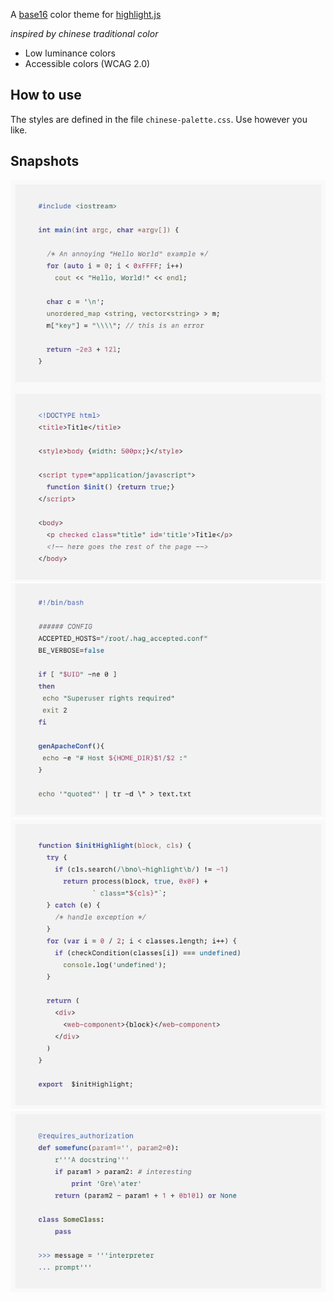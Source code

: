 A [base16](https://github.com/chriskempson/base16) color theme for [highlight.js](https://highlightjs.org/)

_inspired by chinese traditional color_

- Low luminance colors
- Accessible colors (WCAG 2.0)

## How to use

The styles are defined in the file `chinese-palette.css`. Use however you like.

## Snapshots

![snapshot1](snapshots/1.png)
![snapshot2](snapshots/2.png)
![snapshot3](snapshots/3.png)
![snapshot4](snapshots/4.png)

